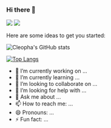 ### Hi there 👋

<!--
**Cleopha/Cleopha** is a ✨ _special_ ✨ repository because its `README.md` (this file) appears on your GitHub profile.-->

<code><img src="https://img.shields.io/badge/🌐%20%20country-France%20🇫🇷-blue"/></code>
<code><img src="https://visitor-badge.glitch.me/badge?page_id=Cleopha&style=flat-square"/></code>

Here are some ideas to get you started:

![Cleopha's GitHub stats](https://github-readme-stats.vercel.app/api?username=Cleopha&theme=midnight-purple&show_icons=true)

[![Top Langs](https://github-readme-stats.vercel.app/api/top-langs/?username=Cleopha)](https://github.com/Cleopha/github-readme-stats)

- 🔭 I’m currently working on ...
- 🌱 I’m currently learning ...
- 👯 I’m looking to collaborate on ...
- 🤔 I’m looking for help with ...
- 💬 Ask me about ...
- 📫 How to reach me: ...
- 😄 Pronouns: ...
- ⚡ Fun fact: ...
